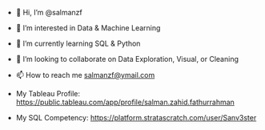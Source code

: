 - 👋 Hi, I’m @salmanzf
- 👀 I’m interested in Data & Machine Learning
- 🌱 I’m currently learning SQL & Python
- 💞️ I’m looking to collaborate on Data Exploration, Visual, or Cleaning
- 📫 How to reach me salmanzf@ymail.com
- My Tableau Profile: https://public.tableau.com/app/profile/salman.zahid.fathurrahman


- My SQL Competency: https://platform.stratascratch.com/user/Sanv3ster

<!---
salmanzf/salmanzf is a ✨ special ✨ repository because its `README.md` (this file) appears on your GitHub profile.
You can click the Preview link to take a look at your changes.
--->

